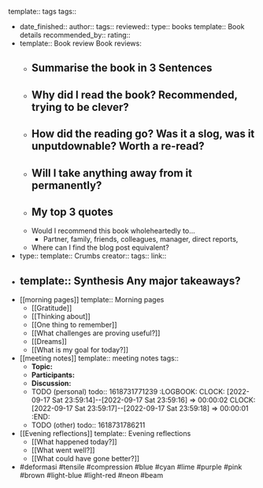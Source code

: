 template:: tags
tags::

- date_finished:: 
  author:: 
  tags:: 
  reviewed:: 
  type:: books
  template:: Book details
  recommended_by:: 
  rating::
- template:: Book review
  Book reviews:
	- Summarise the book in 3 Sentences
		-
	- Why did I read the book? Recommended, trying to be clever?
		-
	- How did the reading go? Was it a slog, was it unputdownable? Worth a re-read?
		-
	- Will I take anything away from it permanently?
		-
	- My top 3 quotes
		-
	- Would I recommend this book wholeheartedly to...
		- Partner, family, friends, colleagues, manager, direct reports,
	- Where can I find the blog post equivalent?
- type:: 
  template:: Crumbs
  creator:: 
  tags:: 
  link::
- template:: Synthesis
  Any major takeaways?
	-
- [[morning pages]]
  template:: Morning pages
	- [[Gratitude]]
	- [[Thinking about]]
	- [[One thing to remember]]
	- [[What challenges are proving useful?]]
	- [[Dreams]]
	- [[What is my goal for today?]]
- [[meeting notes]]
  template:: meeting notes
  tags::
	- **Topic:**
	- **Participants:**
	- **Discussion:**
	- TODO (personal)
	  todo:: 1618731771239
	  :LOGBOOK:
	  CLOCK: [2022-09-17 Sat 23:59:14]--[2022-09-17 Sat 23:59:16] =>  00:00:02
	  CLOCK: [2022-09-17 Sat 23:59:17]--[2022-09-17 Sat 23:59:18] =>  00:00:01
	  :END:
	- TODO (other)
	  todo:: 1618731786211
- [[Evening reflections]]
  template:: Evening reflections
	- [[What happened today?]]
	- [[What went well?]]
	- [[What could have gone better?]]
- #deformasi #tensile #compression #blue #cyan #lime #purple #pink #brown #light-blue #light-red #neon #beam